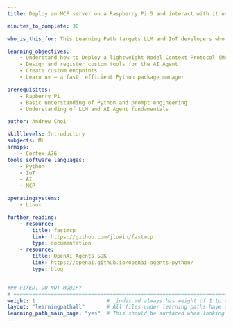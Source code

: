 ```yaml
---
title: Deploy an MCP server on a Raspberry Pi 5 and interact with it using the AI agent

minutes_to_complete: 30

who_is_this_for: This Learning Path targets LLM and IoT developers who already know their way around Large Language Model (LLM) concepts and networking. It walks you through deploying a lightweight Model Context Protocol (MCP) server on a Raspberry Pi 5 and shows you how to interact with it via the OpenAI-Agent SDK.

learning_objectives: 
    - Understand how to Deploy a lightweight Model Context Protocol (MCP) server on Raspberry Pi 5
    - Design and register custom tools for the AI Agent
    - Create custom endpoints
    - Learn uv — a fast, efficient Python package manager

prerequisites:
    - Rapberry Pi
    - Basic understanding of Python and prompt engineering.
    - Understanding of LLM and AI Agent fundamentals

author: Andrew Choi

skilllevels: Introductory
subjects: ML
armips:
    - Cortex-A76
tools_software_languages:
    - Python
    - IoT
    - AI
    - MCP

operatingsystems:
    - Linux

further_reading:
    - resource:
        title: fastmcp
        link: https://github.com/jlowin/fastmcp
        type: documentation
    - resource:
        title: OpenAI Agents SDK
        link: https://openai.github.io/openai-agents-python/
        type: blog


### FIXED, DO NOT MODIFY
# ================================================================================
weight: 1                       # _index.md always has weight of 1 to order correctly
layout: "learningpathall"       # All files under learning paths have this same wrapper
learning_path_main_page: "yes"  # This should be surfaced when looking for related content. Only set for _index.md of learning path content.
---
```


